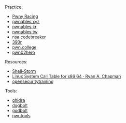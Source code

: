 Practice:
- [Pwny Racing](https://pwny.racing/)
- [pwnables xyz](https://pwnable.xyz/)
- [pwnables kr](https://pwnable.kr/)
- [pwnables tw](https://pwnable.tw/)
- [nsa codebreaker](https://nsa-codebreaker.org/home)
- [390r](https://pwn.umasscybersec.org/index.html)
- [pwn.college](https://pwn.college/dojos)
- [pwn02hero](https://github.com/seal9055/PWN_Zero2Hero)

Resources:
- [Shell-Storm](https://shell-storm.org/index.html)
- [Linux System Call Table for x86 64 · Ryan A. Chapman](https://blog.rchapman.org/posts/Linux_System_Call_Table_for_x86_64/)
- [opensecuritytraining](https://p.ost2.fyi/)

Tools:
- [ghidra](https://ghidra-sre.org/)
- [dogbolt](https://dogbolt.org/)
- [godbolt](https://godbolt.org/)
- [pwntools](https://docs.pwntools.com/en/stable/)